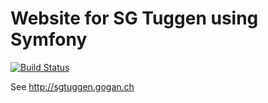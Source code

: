 # Website for SG Tuggen using Symfony

[![Build Status](https://travis-ci.org/mjanser/sg-tuggen-website.png)](https://travis-ci.org/mjanser/sg-tuggen-website)

See http://sgtuggen.gogan.ch
